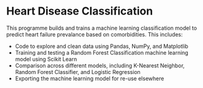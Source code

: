 # Heart Disease Classification

This programme builds and trains a machine learning classification model to predict heart failure prevalance based on comorbidities. This includes:
- Code to explore and clean data using Pandas, NumPy, and Matplotlib
- Training and testing a Random Forest Classification machine learning model using Scikit Learn
- Comparison across different models, including K-Nearest Neighbor, Random Forest Classifier, and Logistic Regression
- Exporting the machine learning model for re-use elsewhere
